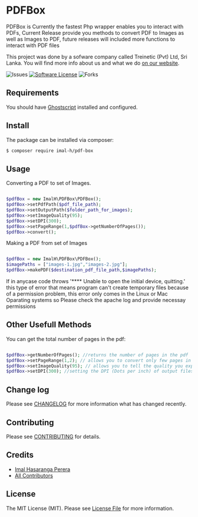 # PDFBox
PDFBox is Currently the fastest Php wrapper enables you to interact with PDFs, Current Release provide you methods to convert PDF to Images as well as Images to PDF, future releases will included more functions to interact with PDF files

This project was done by a sofware company called Treinetic (Pvt) Ltd, Sri Lanka. You will find more info about us and what we do [on our website](http://www.treinetic.com).

![Issues](https://img.shields.io/github/issues/imalhasaranga/PDFBox.svg)
[![Software License](https://img.shields.io/badge/license-MIT-blue.svg)](LICENSE.md)
![Forks](https://img.shields.io/github/forks/imalhasaranga/PDFBox.svg)


## Requirements

You should have [Ghostscript](http://www.ghostscript.com/) installed and configured.

## Install

The package can be installed via composer:
``` bash
$ composer require imal-h/pdf-box
```

## Usage

Converting a PDF to set of Images.

```php

$pdfBox = new ImalH\PDFBox\PDFBox();
$pdfBox->setPdfPath($pdf_file_path);
$pdfBox->setOutputPath($folder_path_for_images);
$pdfBox->setImageQuality(95);
$pdfBox->setDPI(300);
$pdfBox->setPageRange(1,$pdfBox->getNumberOfPages());
$pdfBox->convert();

```

Making a PDF from set of Images

```php

$pdfBox = new ImalH\PDFBox\PDFBox();
$imagePaths = ["images-1.jpg","images-2.jpg"];
$pdfBox->makePDF($destination_pdf_file_path,$imagePaths);

```

If in anycase code throws '**** Unable to open the initial device, quitting.' this type of error that means program can't create temporary files because of a permission problem, this error only comes in the Linux or Mac Oparating systems so Please check the apache log and provide necessay permissions

## Other Usefull Methods
You can get the total number of pages in the pdf:
```php

$pdfBox->getNumberOfPages(); //returns the number of pages in the pdf
$pdfBox->setPageRange(1,2); // allows you to convert only few pages in the PDF Document
$pdfBox->setImageQuality(95); // allows you to tell the quality you expect in the output Jpg file
$pdfBox->setDPI(300); //setting the DPI (Dots per inch) of output files

```

## Change log

Please see [CHANGELOG](CHANGELOG.md) for more information what has changed recently.

## Contributing

Please see [CONTRIBUTING](CONTRIBUTING.md) for details.

## Credits

- [Imal Hasaranga Perera](https://github.com/imalhasaranga)
- [All Contributors](../../contributors)


## License

The MIT License (MIT). Please see [License File](LICENSE.md) for more information.
